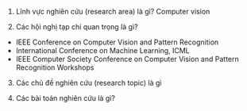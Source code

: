 1. Lĩnh vực nghiên cứu (research area) là gì?
Computer vision

2. Các hội nghị tạp chí quan trọng là gì? 
- IEEE Conference on Computer Vision and Pattern Recognition
- International Conference on Machine Learning, ICML
- IEEE Computer Society Conference on Computer Vision and Pattern Recognition Workshops
3. Các chủ đề nghiên cứu (research topic) là gì

4. Các bài toán nghiên cứu là gì?
